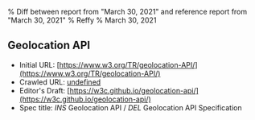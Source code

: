 % Diff between report from "March 30, 2021" and reference report from "March 30, 2021"
% Reffy
% March 30, 2021

## Geolocation API

- Initial URL: [https://www.w3.org/TR/geolocation-API/](https://www.w3.org/TR/geolocation-API/)
- Crawled URL: [undefined](undefined)
- Editor's Draft: [https://w3c.github.io/geolocation-api/](https://w3c.github.io/geolocation-api/)
- Spec title: *INS* Geolocation API / *DEL* Geolocation API Specification


